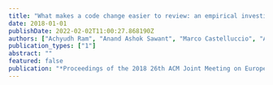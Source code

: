 ```yaml
---
title: "What makes a code change easier to review: an empirical investigation on code change reviewability"
date: 2018-01-01
publishDate: 2022-02-02T11:00:27.868190Z
authors: ["Achyudh Ram", "Anand Ashok Sawant", "Marco Castelluccio", "Alberto Bacchelli"]
publication_types: ["1"]
abstract: ""
featured: false
publication: "*Proceedings of the 2018 26th ACM Joint Meeting on European Software Engineering Conference and Symposium on the Foundations of Software Engineering*"
---
```


